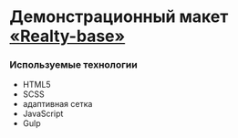 # Демонстрационный макет [«Realty-base»](https://nlv-nki.github.io/realty-base/public/)

### Используемые технологии
* HTML5 
* SCSS
* адаптивная сетка
* JavaScript
* Gulp
